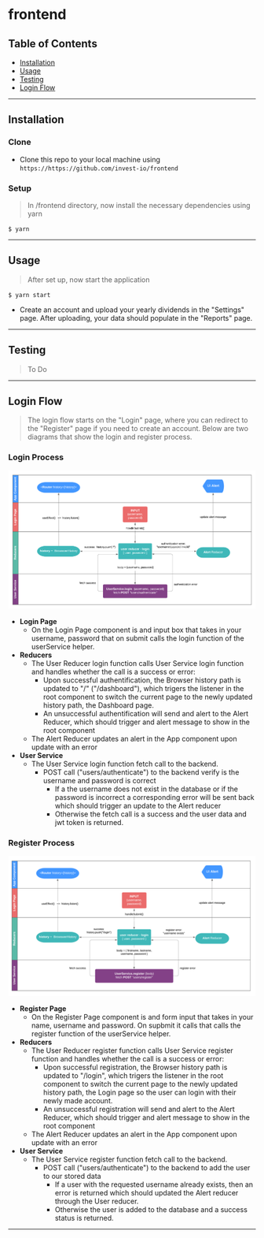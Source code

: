 # frontend

## Table of Contents 

- [Installation](#installation)
- [Usage](#usage)
- [Testing](#installation)
- [Login Flow](#login)

---

## Installation

### Clone

- Clone this repo to your local machine using `https://https://github.com/invest-io/frontend`

### Setup

> In /frontend directory, now install the necessary dependencies using yarn

```shell
$ yarn
```

---

## Usage

> After set up, now start the application

```shell
$ yarn start
```

- Create an account and upload your yearly dividends in the "Settings" page.  After uploading, your data should populate in the "Reports" page.

---

## Testing
> To Do

---

## Login Flow

> The login flow starts on the "Login" page, where you can redirect to the "Register" page if you need to create an account.  Below are two diagrams that show the login and register process.

### Login Process

![Alt text](public/login.png?raw=true "Login page flow")

- **Login Page**
    - On the Login Page component is and input box that takes in your username, password that on submit calls the login function of the userService helper.
- **Reducers**
    - The User Reducer login function calls User Service login function and handles whether the call is a success or error:
        - Upon successful authentification, the Browser history path is updated to "/" ("/dashboard"), which trigers the listener in the root <App> component to switch the current page to the newly updated history path, the Dashboard page. 
        - An unsuccessful authentification will send and alert to the Alert Reducer, which should trigger and alert message to show in the root <App> component
    - The Alert Reducer updates an alert in the App component upon update with an error
- **User Service**
    - The User Service login function fetch call to the backend.
        - POST call ("users/authenticate") to the backend verify is the username and password is correct
            - If a the username does not exist in the database or if the password is incorrect a corresponding error will be sent back which should trigger an update to the Alert reducer
            - Otherwise the fetch call is a success and the user data and jwt token is returned.


### Register Process

![Alt text](public/register.png?raw=true "Register page flow")

- **Register Page**
    - On the Register Page component is and form input that takes in your name, username and password. On supbmit it calls  that calls the register function of the userService helper.
- **Reducers**
    - The User Reducer register function calls User Service register function and handles whether the call is a success or error:
        - Upon successful registration, the Browser history path is updated to "/login", which trigers the listener in the root <App> component to switch the current page to the newly updated history path, the Login page so the user can login with their newly made account. 
        - An unsuccessful registration will send and alert to the Alert Reducer, which should trigger and alert message to show in the root <App> component
    - The Alert Reducer updates an alert in the App component upon update with an error
- **User Service**
    - The User Service register function fetch call to the backend.
        - POST call ("users/authenticate") to the backend to add the user to our stored data
            - If a user with the requested username already exists, then an error is returned which should updated the Alert reducer through the User reducer.
            - Otherwise the user is added to the database and a success status is returned.

---
